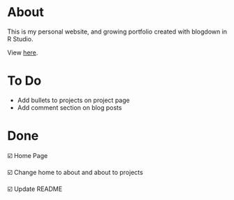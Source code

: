 # About
This is my personal website, and growing portfolio created with blogdown in R Studio.   

View [here](https://rbolt.netlify.app/). 

# To Do 
* Add bullets to projects on project page
* Add comment section on blog posts

# Done
☑️ Home Page 

☑️ Change home to about and about to projects  

☑️ Update README
